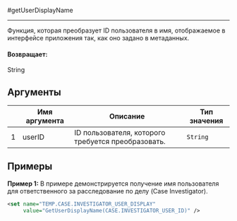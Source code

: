 #getUserDisplayName

---

Функция, которая преобразует ID пользователя в имя, отображаемое в интерфейсе приложения так, как оно задано в метаданных.

#### Возвращает:

String

## Аргументы

|  | Имя аргумента | Описание | Тип значения |
| --- | --- | --- | --- |
| 1 | userID | ID пользователя, которого требуется преобразовать. | `String` |

## Примеры

**Пример 1:** В примере демонстрируется получение имя пользователя для ответственного за расследование по делу (Case Investigator).
```xml
<set name="TEMP.CASE.INVESTIGATOR_USER_DISPLAY"
     value="GetUserDisplayName(CASE.INVESTIGATOR_USER_ID)" />
```

